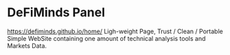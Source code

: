 # DeFiMinds Panel
https://defiminds.github.io/home/
Ligh-weight Page, Trust / Clean / Portable
Simple WebSite containing one amount of technical analysis tools and Markets Data.
